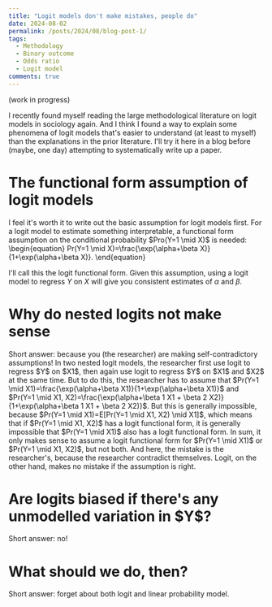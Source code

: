 ```yaml
---
title: "Logit models don't make mistakes, people do"
date: 2024-08-02
permalink: /posts/2024/08/blog-post-1/
tags:
  - Methodology
  - Binary outcome
  - Odds ratio
  - Logit model
comments: true
---
```

(work in progress)

I recently found myself reading the large methodological literature on logit models in sociology again. And I think I found a way to explain some phenomena of logit models that's easier to understand (at least to myself) than the explanations in the prior literature. I'll try it here in a blog before (maybe, one day) attempting to systematically write up a paper. 

<h1> The functional form assumption of logit models </h1>
I feel it's worth it to write out the basic assumption for logit models first. For a logit model to estimate something interpretable, a functional form assumption on the conditional probability $Pro(Y=1 \mid X)$ is needed:
\begin{equation}
 Pr(Y=1 \mid X)=\frac{\exp(\alpha+\beta X)}{1+\exp(\alpha+\beta X)}.
\end{equation}

I'll call this the logit functional form. Given this assumption, using a logit model to regress $Y$ on $X$ will give you consistent estimates of $\alpha$ and $\beta$. 
  
<h1> Why do nested logits not make sense </h1>
Short answer: because you (the researcher) are making self-contradictory assumptions! In two nested logit models, the researcher first use logit to regress $Y$ on $X1$, then again use logit to regress $Y$ on $X1$ and $X2$ at the same time. But to do this, the researcher has to assume that $Pr(Y=1 \mid X1)=\frac{\exp(\alpha+\beta X1)}{1+\exp(\alpha+\beta X1)}$ and $Pr(Y=1 \mid X1, X2)=\frac{\exp(\alpha+\beta 1 X1 + \beta 2 X2)}{1+\exp(\alpha+\beta 1 X1 + \beta 2 X2)}$. But this is generally impossible, because $Pr(Y=1 \mid X1)=E[Pr(Y=1 \mid X1, X2) \mid X1]$, which means that if $Pr(Y=1 \mid X1, X2)$ has a logit functional form, it is generally impossible that $Pr(Y=1 \mid X1)$ also has a logit functional form. 
In sum, it only makes sense to assume a logit functional form for $Pr(Y=1 \mid X1)$ or $Pr(Y=1 \mid X1, X2)$, but not both. 
And here, the mistake is the researcher's, because the researcher contradict themselves. Logit, on the other hand, makes no mistake if the assumption is right. 

<h1> Are logits biased if there's any unmodelled variation in $Y$? </h1>
Short answer: no! 

<h1> What should we do, then? </h1>
Short answer: forget about both logit and linear probability model. 

